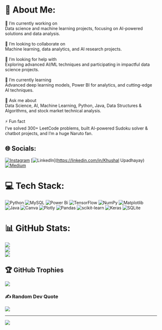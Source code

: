 # 💫 About Me:
🔭 I’m currently working on<br>Data science and machine learning projects, focusing on AI-powered solutions and data analysis.<br><br>🤝 I’m looking to collaborate on<br>Machine learning, data analytics, and AI research projects.<br><br>🤝 I’m looking for help with<br>Exploring advanced AI/ML techniques and participating in impactful data science projects.<br><br>🌱 I’m currently learning<br>Advanced deep learning models, Power BI for analytics, and cutting-edge AI techniques.<br><br>💬 Ask me about<br>Data Science, AI, Machine Learning, Python, Java, Data Structures & Algorithms, and stock market technical analysis.<br><br>⚡ Fun fact<br>I’ve solved 300+ LeetCode problems, built AI-powered Sudoku solver & chatbot projects, and I’m a huge Naruto fan.


## 🌐 Socials:
[![Instagram](https://img.shields.io/badge/Instagram-%23E4405F.svg?logo=Instagram&logoColor=white)](https://instagram.com/qu_shal) [![LinkedIn](https://img.shields.io/badge/LinkedIn-%230077B5.svg?logo=linkedin&logoColor=white)](https://linkedin.com/in/Khushal Upadhayay) [![Medium](https://img.shields.io/badge/Medium-12100E?logo=medium&logoColor=white)](https://medium.com/@qu_shal) 

# 💻 Tech Stack:
![Python](https://img.shields.io/badge/python-3670A0?style=for-the-badge&logo=python&logoColor=ffdd54) ![MySQL](https://img.shields.io/badge/mysql-4479A1.svg?style=for-the-badge&logo=mysql&logoColor=white) ![Power Bi](https://img.shields.io/badge/power_bi-F2C811?style=for-the-badge&logo=powerbi&logoColor=black) ![TensorFlow](https://img.shields.io/badge/TensorFlow-%23FF6F00.svg?style=for-the-badge&logo=TensorFlow&logoColor=white) ![NumPy](https://img.shields.io/badge/numpy-%23013243.svg?style=for-the-badge&logo=numpy&logoColor=white) ![Matplotlib](https://img.shields.io/badge/Matplotlib-%23ffffff.svg?style=for-the-badge&logo=Matplotlib&logoColor=black) ![Java](https://img.shields.io/badge/java-%23ED8B00.svg?style=for-the-badge&logo=openjdk&logoColor=white) ![Canva](https://img.shields.io/badge/Canva-%2300C4CC.svg?style=for-the-badge&logo=Canva&logoColor=white) ![Plotly](https://img.shields.io/badge/Plotly-%233F4F75.svg?style=for-the-badge&logo=plotly&logoColor=white) ![Pandas](https://img.shields.io/badge/pandas-%23150458.svg?style=for-the-badge&logo=pandas&logoColor=white) ![scikit-learn](https://img.shields.io/badge/scikit--learn-%23F7931E.svg?style=for-the-badge&logo=scikit-learn&logoColor=white) ![Keras](https://img.shields.io/badge/Keras-%23D00000.svg?style=for-the-badge&logo=Keras&logoColor=white) ![SQLite](https://img.shields.io/badge/sqlite-%2307405e.svg?style=for-the-badge&logo=sqlite&logoColor=white)
# 📊 GitHub Stats:
![](https://github-readme-stats.vercel.app/api?username=qushal&theme=dark&hide_border=false&include_all_commits=false&count_private=false)<br/>
![](https://nirzak-streak-stats.vercel.app/?user=qushal&theme=dark&hide_border=false)<br/>
![](https://github-readme-stats.vercel.app/api/top-langs/?username=qushal&theme=dark&hide_border=false&include_all_commits=false&count_private=false&layout=compact)

## 🏆 GitHub Trophies
![](https://github-profile-trophy.vercel.app/?username=qushal&theme=onedark&no-frame=true&no-bg=true&margin-w=4)

### ✍️ Random Dev Quote
![](https://quotes-github-readme.vercel.app/api?type=horizontal&theme=radical)

---
[![](https://visitcount.itsvg.in/api?id=qushal&icon=0&color=0)](https://visitcount.itsvg.in)

<!-- Proudly created with GPRM ( https://gprm.itsvg.in ) -->
